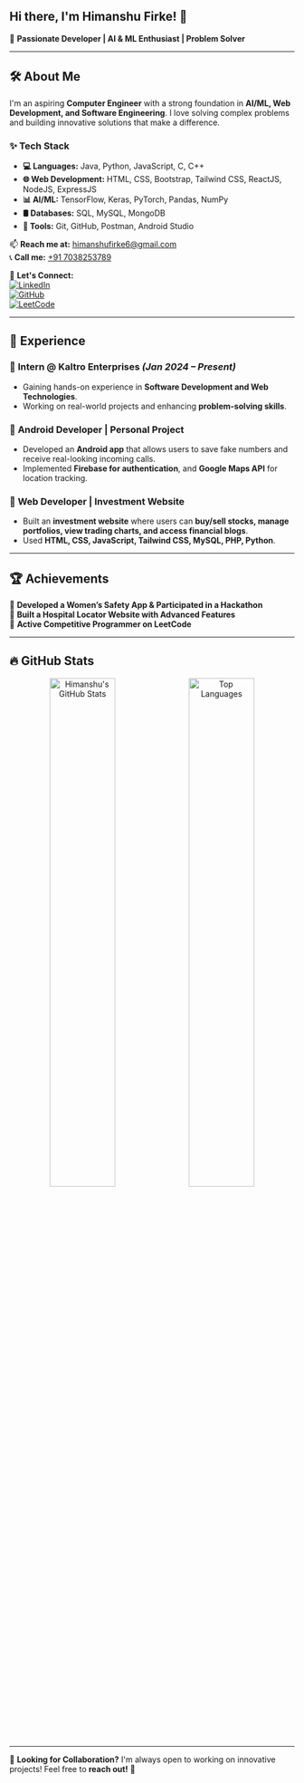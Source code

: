 ## Hi there, I'm **Himanshu Firke!** 👋

🚀 **Passionate Developer | AI & ML Enthusiast | Problem Solver**

---

## 🛠 About Me
I'm an aspiring **Computer Engineer** with a strong foundation in **AI/ML, Web Development, and Software Engineering**. I love solving complex problems and building innovative solutions that make a difference.

### ✨ Tech Stack
- **💻 Languages:** Java, Python, JavaScript, C, C++
- **🌐 Web Development:** HTML, CSS, Bootstrap, Tailwind CSS, ReactJS, NodeJS, ExpressJS
- **📊 AI/ML:** TensorFlow, Keras, PyTorch, Pandas, NumPy
- **🛢 Databases:** SQL, MySQL, MongoDB
- **🔧 Tools:** Git, GitHub, Postman, Android Studio

📫 **Reach me at:** [himanshufirke6@gmail.com](mailto:himanshufirke6@gmail.com)  
📞 **Call me:** [+91 7038253789](tel:+917038253789)

🔗 **Let's Connect:**  
[![LinkedIn](https://img.shields.io/badge/LinkedIn-Connect-blue?style=for-the-badge&logo=linkedin)](https://www.linkedin.com/in/himanshufirke/)  
[![GitHub](https://img.shields.io/badge/GitHub-Follow-black?style=for-the-badge&logo=github)](https://github.com/himanshu-firke/)  
[![LeetCode](https://img.shields.io/badge/LeetCode-Practice-orange?style=for-the-badge&logo=leetcode)](https://leetcode.com/u/himanshufirke/)

---

## 📌 Experience
### 🔹 **Intern @ Kaltro Enterprises** *(Jan 2024 – Present)*  
- Gaining hands-on experience in **Software Development and Web Technologies**.  
- Working on real-world projects and enhancing **problem-solving skills**.  

### 🔹 **Android Developer | Personal Project**  
- Developed an **Android app** that allows users to save fake numbers and receive real-looking incoming calls.  
- Implemented **Firebase for authentication**, and **Google Maps API** for location tracking.  

### 🔹 **Web Developer | Investment Website**  
- Built an **investment website** where users can **buy/sell stocks, manage portfolios, view trading charts, and access financial blogs**.  
- Used **HTML, CSS, JavaScript, Tailwind CSS, MySQL, PHP, Python**.  

---

## 🏆 Achievements
🏅 **Developed a Women’s Safety App & Participated in a Hackathon**  
🥇 **Built a Hospital Locator Website with Advanced Features**  
🥈 **Active Competitive Programmer on LeetCode**  

---

## 🔥 GitHub Stats
<p align="center">
  <img src="https://github-readme-stats.vercel.app/api?username=himanshu-firke&show_icons=true&theme=radical" alt="Himanshu's GitHub Stats" width="48%"/>
  <img src="https://github-readme-stats.vercel.app/api/top-langs/?username=himanshu-firke&layout=compact&theme=tokyonight" alt="Top Languages" width="48%"/>
</p>

---

🎯 **Looking for Collaboration?** I'm always open to working on innovative projects! Feel free to **reach out!** 🚀
